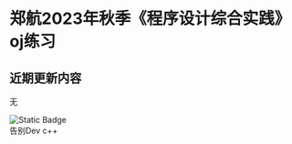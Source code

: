 
# 郑航2023年秋季《程序设计综合实践》oj练习

## 近期更新内容
无  

![Static Badge](https://img.shields.io/badge/%E6%8E%A8%E8%8D%90%E5%B7%A5%E5%85%B7-%E5%B0%8F%E7%86%8A%E7%8C%ABc%2B%2B-brightgreen)  
告别Dev c++         
 

  





